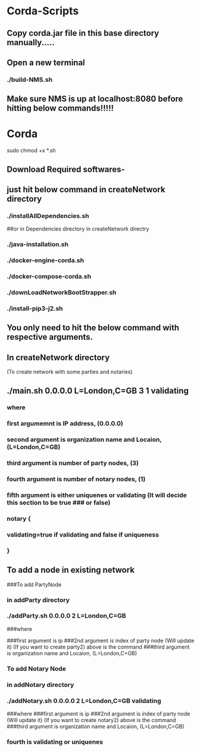 # Corda-Scripts	



## Copy corda.jar file in this base directory manually.....  



## Open a new terminal


### ./build-NMS.sh 

##  Make sure NMS is up at localhost:8080 before hitting below commands!!!!!




# Corda
sudo chmod +x *.sh

## Download Required softwares-



## just hit below command in createNetwork directory

### ./installAllDependencies.sh



##or in Dependencies directory in createNetwork directry

### ./java-installation.sh


### ./docker-engine-corda.sh


### ./docker-compose-corda.sh
### ./downLoadNetworkBootStrapper.sh

### ./install-pip3-j2.sh





## You only need to hit the below command with respective arguments.



## In createNetwork directory
(To create network with some parties and notaries)

## ./main.sh 0.0.0.0 L=London,C=GB 3 1 validating

### where 
###   first argumemnt is IP address,  (0.0.0.0)
###   second argument is organization name and Locaion, (L=London,C=GB)
###   third argument is number of party nodes, (3)
###   fourth argument is number of notary nodes, (1)
###   fifth argument is either uniquenes or validating (It will decide this section to be true 	 ###   or false)
###	notary {
###	    validating=true if validating and false if uniqueness
###	}


## To add a node in existing network 

###To add PartyNode

### in addParty directory

### ./addParty.sh 0.0.0.0 2 L=London,C=GB

###where 

###first argument is ip
###2nd argument is index of party node (Will update it)  (If you want to create party2) above is the command
###third argument is organization name and Locaion, (L=London,C=GB)

### To add Notary Node

### in addNotary directory

### ./addNotary.sh 0.0.0.0 2 L=London,C=GB validating

###where 
###first argument is ip
###2nd argument is index of party node (Will update it)  (If you want to create notary2) above is the command
###third argument is organization name and Locaion, (L=London,C=GB)
### fourth is validating or uniquenes




